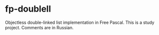 # fp-doublell
Objectless double-linked list implementation in Free Pascal. This is a study project.
Comments are in Russian.
